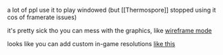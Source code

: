 a lot of ppl use it to play windowed (but [[Thermospore]] stopped using it cos of framerate issues)

it's pretty sick tho you can mess with the graphics, like [wireframe mode](https://www.youtube.com/watch?v=d3tdIUEKoS0)

looks like you can add custom in-game resolutions [like this](https://discord.com/channels/313375426112389123/408694062862958592/420089939284328448)